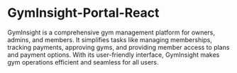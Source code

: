 # GymInsight-Portal-React
GymInsight is a comprehensive gym management platform for owners, admins, and members. It simplifies tasks like managing memberships, tracking payments, approving gyms, and providing member access to plans and payment options. With its user-friendly interface, GymInsight makes gym operations efficient and seamless for all users.
